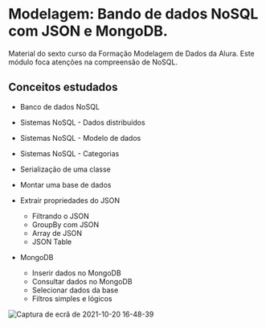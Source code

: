 # Modelagem: Bando de dados NoSQL com JSON e MongoDB. 
Material do sexto curso da Formação Modelagem de Dados da Alura. Este módulo foca atenções na compreensão de NoSQL.

## Conceitos estudados
* Banco de dados NoSQL
* Sistemas NoSQL - Dados distribuídos
* Sistemas NoSQL - Modelo de dados
* Sistemas NoSQL - Categorias

* Serialização de uma classe
* Montar uma base de dados
* Extrair propriedades do JSON
  * Filtrando o JSON
  * GroupBy com JSON
  * Array de JSON 
  * JSON Table

* MongoDB
  * Inserir dados no MongoDB
  * Consultar dados no MongoDB
  * Selecionar dados da base
  * Filtros simples e lógicos

![Captura de ecrã de 2021-10-20 16-48-39](https://user-images.githubusercontent.com/78432629/138161888-3fef8be8-fd72-476a-a990-1c20363fe98b.png)


